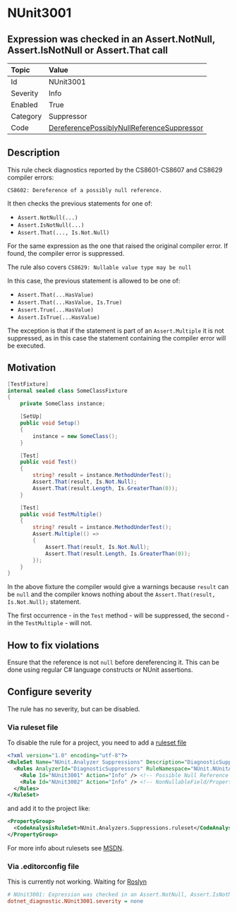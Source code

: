 # NUnit3001

## Expression was checked in an Assert.NotNull, Assert.IsNotNull or Assert.That call

| Topic    | Value
| :--      | :--
| Id       | NUnit3001
| Severity | Info
| Enabled  | True
| Category | Suppressor
| Code     | [DereferencePossiblyNullReferenceSuppressor](https://github.com/nunit/nunit.analyzers/blob/3.8.0/src/nunit.analyzers/DiagnosticSuppressors/DereferencePossiblyNullReferenceSuppressor.cs)

## Description

This rule check diagnostics reported by the CS8601-CS8607 and CS8629 compiler errors:

`CS8602: Dereference of a possibly null reference.`

It then checks the previous statements for one of:

* `Assert.NotNull(...)`
* `Assert.IsNotNull(...)`
* `Assert.That(..., Is.Not.Null)`

For the same expression as the one that raised the original compiler error.
If found, the compiler error is suppressed.

The rule also covers `CS8629: Nullable value type may be null`

In this case, the previous statement is allowed to be one of:

* `Assert.That(...HasValue)`
* `Assert.That(...HasValue, Is.True)`
* `Assert.True(...HasValue)`
* `Assert.IsTrue(...HasValue)`

The exception is that if the statement is part of an `Assert.Multiple`
it is not suppressed, as in this case the statement containing the compiler error will be executed.

## Motivation

```csharp
[TestFixture]
internal sealed class SomeClassFixture
{
    private SomeClass instance;

    [SetUp]
    public void Setup()
    {
        instance = new SomeClass();
    }

    [Test]
    public void Test()
    {
        string? result = instance.MethodUnderTest();
        Assert.That(result, Is.Not.Null);
        Assert.That(result.Length, Is.GreaterThan(0));
    }

    [Test]
    public void TestMultiple()
    {
        string? result = instance.MethodUnderTest();
        Assert.Multiple(() =>
        {
            Assert.That(result, Is.Not.Null);
            Assert.That(result.Length, Is.GreaterThan(0));
        });
    }
}
```

In the above fixture the compiler would give a warnings because `result` can be `null` and the compiler knows nothing
about the `Assert.That(result, Is.Not.Null);` statement.

The first occurrence - in the `Test` method - will be suppressed, the second - in the `TestMultiple` - will not.

## How to fix violations

Ensure that the reference is not `null` before dereferencing it.
This can be done using regular C# language constructs or NUnit assertions.

<!-- start generated config severity -->
## Configure severity

The rule has no severity, but can be disabled.

### Via ruleset file

To disable the rule for a project, you need to add a
[ruleset file](https://github.com/nunit/nunit.analyzers/blob/3.8.0/src/nunit.analyzers/DiagnosticSuppressors/NUnit.Analyzers.Suppressions.ruleset)

```xml
<?xml version="1.0" encoding="utf-8"?>
<RuleSet Name="NUnit.Analyzer Suppressions" Description="DiagnosticSuppression Rules" ToolsVersion="12.0">
  <Rules AnalyzerId="DiagnosticSuppressors" RuleNamespace="NUnit.NUnitAnalyzers">
    <Rule Id="NUnit3001" Action="Info" /> <!-- Possible Null Reference -->
    <Rule Id="NUnit3002" Action="Info" /> <!-- NonNullableField/Property is Uninitialized -->
  </Rules>
</RuleSet>
```

and add it to the project like:

```xml
<PropertyGroup>
  <CodeAnalysisRuleSet>NUnit.Analyzers.Suppressions.ruleset</CodeAnalysisRuleSet>
</PropertyGroup>
```

For more info about rulesets see [MSDN](https://learn.microsoft.com/en-us/visualstudio/code-quality/using-rule-sets-to-group-code-analysis-rules?view=vs-2022).

### Via .editorconfig file

This is currently not working. Waiting for [Roslyn](https://github.com/dotnet/roslyn/issues/49727)

```ini
# NUnit3001: Expression was checked in an Assert.NotNull, Assert.IsNotNull or Assert.That call
dotnet_diagnostic.NUnit3001.severity = none
```
<!-- end generated config severity -->
